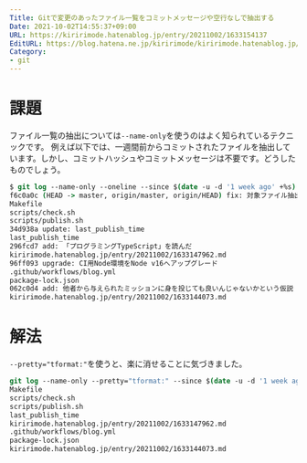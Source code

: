 ```yaml
---
Title: Gitで変更のあったファイル一覧をコミットメッセージや空行なしで抽出する
Date: 2021-10-02T14:55:37+09:00
URL: https://kiririmode.hatenablog.jp/entry/20211002/1633154137
EditURL: https://blog.hatena.ne.jp/kiririmode/kiririmode.hatenablog.jp/atom/entry/13574176438018168158
Category:
- git
---
```


# 課題

ファイル一覧の抽出については`--name-only`を使うのはよく知られているテクニックです。
例えば以下では、一週間前からコミットされたファイルを抽出しています。しかし、コミットハッシュやコミットメッセージは不要です。どうしたものでしょう。

```tcsh
$ git log --name-only --oneline --since $(date -u -d '1 week ago' +%s)
f6c0a0c (HEAD -> master, origin/master, origin/HEAD) fix: 対象ファイル抽出をスクリプト化
Makefile
scripts/check.sh
scripts/publish.sh
34d938a update: last_publish_time
last_publish_time
296fcd7 add: 「プログラミングTypeScript」を読んだ
kiririmode.hatenablog.jp/entry/20211002/1633147962.md
96ff093 upgrade: CI用Node環境をNode v16へアップグレード
.github/workflows/blog.yml
package-lock.json
062c0d4 add: 他者から与えられたミッションに身を投じても良いんじゃないかという仮説
kiririmode.hatenablog.jp/entry/20211002/1633144073.md
```

# 解法

`--pretty="tformat:"`を使うと、楽に消せることに気づきました。

```tcsh
git log --name-only --pretty="tformat:" --since $(date -u -d '1 week ago' +%s)
Makefile
scripts/check.sh
scripts/publish.sh
last_publish_time
kiririmode.hatenablog.jp/entry/20211002/1633147962.md
.github/workflows/blog.yml
package-lock.json
kiririmode.hatenablog.jp/entry/20211002/1633144073.md
```
